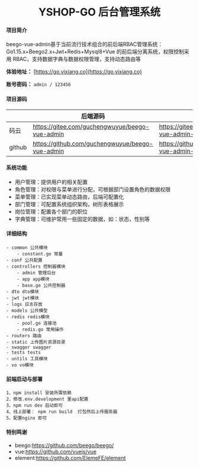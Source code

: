 <h1 style="text-align: center">YSHOP-GO 后台管理系统</h1>


#### 项目简介
beego-vue-admin基于当前流行技术组合的前后端RBAC管理系统：Go1.15.x+Beego2.x+Jwt+Redis+Mysql8+Vue
的前后端分离系统，权限控制采用 RBAC，支持数据字典与数据权限管理，支持动态路由等

**体验地址：**  [https://go.yixiang.co](https://go.yixiang.co)

**账号密码：** `admin / 123456`

#### 项目源码

|     |   后端源码  |   前端源码  |
|---  |--- | --- |
|  码云  |  https://gitee.com/guchengwuyue/beego-vue-admin   |  https://gitee.com/guchengwuyue/beego-vue-admin-web   |
|  github   | https://github.com/guchengwuyue/beego-vue-admin   |  https://github.com/guchengwuyue/beego-vue-admin-web |


####  系统功能
- 用户管理：提供用户的相关配置 
- 角色管理：对权限与菜单进行分配，可根据部门设置角色的数据权限 
- 菜单管理：已实现菜单动态路由，后端可配置化 
- 部门管理：可配置系统组织架构，树形表格展示 
- 岗位管理：配置各个部门的职位 
- 字典管理：可维护常用一些固定的数据，如：状态，性别等 


#### 详细结构

```
- common 公共模块
    - constant.go 常量
- conf 公共配置
- controllers 控制器模块
	- admin 管理后台
	- app app模块
    - base.go 公共控制器
- dto dto模块
- jwt jwt模块
- logs 日志存放
- models 公共模型
- redis redis模块
	- pool.go 连接池
    - redis.go 常用操作
- routers 路由
- static 上传图片资源目录
- swagger swagger
- tests tests
- untils 工具模块
- vo vo模块
```
#### 前端启动与部署
```
1、npm install 安装所需依赖
2、修改.env.development 里api配置
3、npm run dev 启动即可
4、线上部署： npm run build  打包然后上传服务器
5、配置nginx 即可
```
#### 特别鸣谢

- beego:https://github.com/beego/beego/
- vue:https://github.com/vuejs/vue
- element:https://github.com/ElemeFE/element

